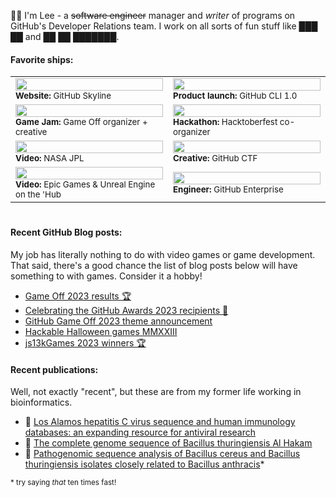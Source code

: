 <p>👋🏻 I'm Lee - a <strike>software engineer</strike> manager and <em>writer</em> of programs on GitHub's Developer Relations team. I work on all sorts of fun stuff like ███ ██ and ██ ██ ███████.</p>

#### Favorite ships:

<table>
  <tr>
    <td width="50%"><a href="https://twitter.com/search?q=skyline.github.com&src=typed_query"><img width="100%" src="https://user-images.githubusercontent.com/121322/154592158-63bb7160-daa7-49ab-8fb7-a21092f3e1f1.gif"></a><br><sup><strong>Website:</strong> GitHub Skyline</sup>
    <td width="50%"><a href="https://twitter.com/github/status/1306586113293729795"><img width="100%" src="https://user-images.githubusercontent.com/121322/154592499-65eecd7e-2da7-4963-a633-b60feded6a2f.gif"></a><br><sup><strong>Product launch:</strong> GitHub CLI 1.0</sup></td>
  </tr>
  <tr>
    <td width="50%"><a href="https://twitter.com/github/status/1455272696577761289"><img width="100%" src="https://user-images.githubusercontent.com/121322/154590949-3ce5dd7e-2a51-46da-973d-3375c91d8d3c.gif"></a><br><sup><strong>Game Jam:</strong> Game Off organizer + creative</sup></td>
    <td width="50%"><a href="https://twitter.com/search?q=from%3Agithub%20hacktoberfest&src=typed_query"><img width="100%" src="https://user-images.githubusercontent.com/121322/154591402-5c6e91c4-1d73-472b-b24d-ddae5220151e.png"></a><br><sup><strong>Hackathon:</strong> Hacktoberfest co-organizer</sup></td>
  </tr>
  <tr>
    <td width="50%"><a href="https://twitter.com/github/status/1384130507898720262"><img width="100%" src="https://user-images.githubusercontent.com/121322/131424175-5150da6e-ccc7-4da3-b949-6654eec0b3dc.gif"></a><br><sup><strong>Video:</strong> NASA JPL</sup></td>
    <td width="50%"><a href="https://twitter.com/github/status/1374087749234528260"><img width="100%" src="https://user-images.githubusercontent.com/121322/154590945-71e523eb-0b40-4781-88b6-6cc0b4195763.gif"></a><br><sup><strong>Creative:</strong> GitHub CTF</sup></td>
  </tr>
  <tr>
    <td width="50%"><a href="https://twitter.com/github/status/572862961850589184"><img width="100%" src="https://user-images.githubusercontent.com/121322/154597715-da89bb07-2a80-4974-8ded-7e1083be2ee2.gif"></a><br><sup><strong>Video:</strong> Epic Games & Unreal Engine on the 'Hub</sup></td>
    <td width="50%"><a href="https://twitter.com/github/status/131433236306993152"><img width="100%" src="https://user-images.githubusercontent.com/121322/154594670-b51d40e1-5ecf-4ba5-8299-5ce602618648.png"></a><br><sup><strong>Engineer:</strong> GitHub Enterprise</sup></td>
  </tr>
</table>

#

#### Recent GitHub Blog posts:

My job has literally nothing to do with video games or game development. That said, there's a good chance the list of blog posts below will have something to with games. Consider it a hobby!

<!--START_SECTION:feed-->
* [Game Off 2023 results 🏆](https:&#x2F;&#x2F;github.blog&#x2F;2024-01-09-game-off-2023-results&#x2F;)
* [Celebrating the GitHub Awards 2023 recipients 🎉](https:&#x2F;&#x2F;github.blog&#x2F;2023-11-09-celebrating-the-github-awards-2023-recipients&#x2F;)
* [GitHub Game Off 2023 theme announcement](https:&#x2F;&#x2F;github.blog&#x2F;2023-11-01-github-game-off-2023-theme-announcement&#x2F;)
* [Hackable Halloween games MMXXIII](https:&#x2F;&#x2F;github.blog&#x2F;2023-10-30-hackable-halloween-games-mmxxiii&#x2F;)
* [js13kGames 2023 winners 🏆](https:&#x2F;&#x2F;github.blog&#x2F;2023-10-13-js13k-2023-winners&#x2F;)
<!--END_SECTION:feed-->

#### Recent publications:

Well, not exactly "recent", but these are from my former life working in bioinformatics.

- 🦠 [Los Alamos hepatitis C virus sequence and human immunology databases: an expanding resource for antiviral research](https://pubmed.ncbi.nlm.nih.gov/17626595/)
- 🧬 [The complete genome sequence of Bacillus thuringiensis Al Hakam](https://pubmed.ncbi.nlm.nih.gov/17337577/)
- 🔬 [Pathogenomic sequence analysis of Bacillus cereus and Bacillus thuringiensis isolates closely related to Bacillus anthracis](https://pubmed.ncbi.nlm.nih.gov/16621833/)*

<sup>* try saying <em>that</em> ten times fast!</sup>
